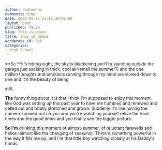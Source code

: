 ```yaml
---
author: andrewhao
comments: true
date: 2005-05-21 21:12:36+00:00
layout: post
published: false
slug: this-is-peace
title: this is peace
wordpress_id: 546
categories:
- High School
---
```


**So **it's hitting eight, the sky is blackening and I'm standing outside the garage just sucking in thick, cool air (smell the summer?) and the one million thoughts and emotions running through my mind are slowed down to one and it's the beauty of being

still.

**The** funny thing about it is that I think I'm supposed to enjoy this moment, like God was setting up this past year to have me humbled and renewed and called out and totally stretched and grown. Suddenly it's like having the camera zoomed out on you and you're watching yourself relive the hard times and the good times and you finally see the bigger picture.

**So I'm** drinking this moment of almost-summer, of reluctant farewells and hellos (almost like the changing of seasons). There's something powerful in the way it fills me up, and I'm that little boy watching closely at his Daddy's hands.
